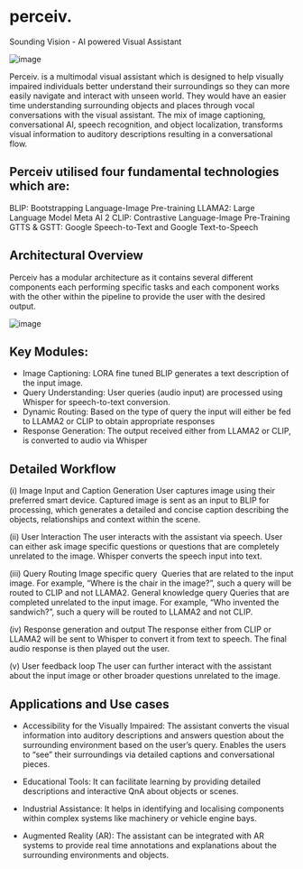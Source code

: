 # perceiv.
Sounding Vision - AI powered Visual Assistant

![image](https://github.com/user-attachments/assets/cd349adf-f9f9-4a90-8bfc-2487f26ffd63)


Perceiv. is a multimodal visual assistant which is designed to help visually impaired individuals better understand their surroundings so they can more easily navigate and interact with unseen world. They would have an easier time understanding surrounding objects and places through vocal conversations with the visual assistant. The mix of image captioning, conversational AI, speech recognition, and object localization, transforms visual information to auditory descriptions resulting in a conversational flow. 


## Perceiv utilised four fundamental technologies which are:
BLIP: Bootstrapping Language-Image Pre-training
LLAMA2: Large Language Model Meta AI 2
CLIP: Contrastive Language-Image Pre-Training
GTTS & GSTT: Google Speech-to-Text and Google Text-to-Speech


## Architectural Overview
Perceiv has a modular architecture as it contains several different components each performing specific tasks and each component works with the other within the pipeline to provide the user with the desired output.

![image](https://github.com/user-attachments/assets/737a9656-c4e3-47cf-b937-aa8dfb4d0040)


## Key Modules:

- Image Captioning: LORA fine tuned BLIP generates a text description of the input image.
- Query Understanding: User queries (audio input) are processed using Whisper for speech-to-text conversion.
- Dynamic Routing: Based on the type of query the input will either be fed to LLAMA2 or CLIP to obtain appropriate responses
- Response Generation: The output received either from LLAMA2 or CLIP, is converted to audio via Whisper

## Detailed Workflow

(i) Image Input and Caption Generation
User captures image using their preferred smart device.
Captured image is sent as an input to BLIP for processing, which generates a detailed and concise caption describing the objects, relationships and context within the scene.

(ii) User Interaction
The user interacts with the assistant via speech.
User can either ask image specific questions or questions that are completely unrelated to the image.
Whisper converts the speech input into text.

(iii) Query Routing
Image specific query  Queries that are related to the input image. For example, “Where is the chair in the image?”,  such a query will be routed to CLIP and not LLAMA2.
General knowledge query Queries that are completed unrelated to the input image. For example, “Who invented the sandwich?”,  such a query will be routed to LLAMA2 and not CLIP.

(iv) Response generation and output
The response either from CLIP or LLAMA2 will be sent to Whisper to convert it from text to speech.
The final audio response is then played out the user.

(v) User feedback loop
The user can further interact with the assistant about the input image or other broader questions unrelated to the image.


## Applications and Use cases

- Accessibility for the Visually Impaired: The assistant converts the visual information into auditory descriptions and answers question about the surrounding environment based on the user’s query. Enables the users to “see” their surroundings via detailed captions and conversational pieces.

- Educational Tools: It can facilitate learning by providing detailed descriptions and interactive QnA about objects or scenes. 

- Industrial Assistance: It helps in identifying and localising components within complex systems like machinery or vehicle engine bays.

- Augmented Reality (AR): The assistant can be integrated with AR systems to provide real time annotations and explanations about the surrounding environments and objects.

 
